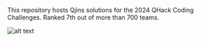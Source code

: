 This repository hosts Qjins solutions for the 2024 QHack Coding Challenges. Ranked 7th out of more than 700 teams.


![alt text](https://github.com/jsaroni/QHack_2024_Coding_Challenges/blob/main/Qutropolis/cc.png)

